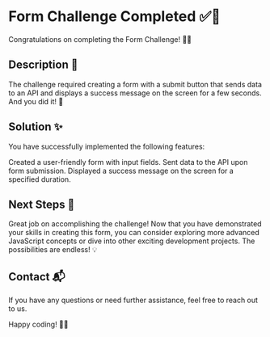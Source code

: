 
# Form Challenge Completed ✅💪
Congratulations on completing the Form Challenge! 🥳🎉

## Description 📝
The challenge required creating a form with a submit button that sends data to an API and displays a success message on the screen for a few seconds. And you did it! 🙌

## Solution ✨
You have successfully implemented the following features:

Created a user-friendly form with input fields.
Sent data to the API upon form submission.
Displayed a success message on the screen for a specified duration.

## Next Steps 🚀
Great job on accomplishing the challenge! Now that you have demonstrated your skills in creating this form, you can consider exploring more advanced JavaScript concepts or dive into other exciting development projects. The possibilities are endless! 💡

## Contact 📬
If you have any questions or need further assistance, feel free to reach out to us.

Happy coding! 🚀✨
